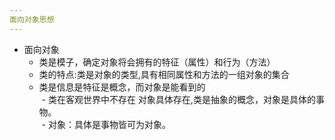 ```yaml
---
面向对象思想
---  
```

- 面向对象  
  - 类是模子，确定对象将会拥有的特征（属性）和行为（方法）  
  - 类的特点:类是对象的类型,具有相同属性和方法的一组对象的集合
  - 类是信息是特征是概念，而对象是能看到的  
  - 类在客观世界中不存在  对象具体存在,类是抽象的概念，对象是具体的事物。  
  - 对象：具体是事物皆可为对象。  
  
